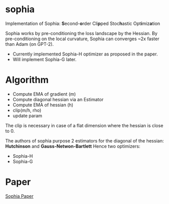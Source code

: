 # sophia

Implementation of Sophia: **S**econd-**o**rder Cli**p**ped Stoc**h**astic Opt**i**miz**a**tion

Sophia works by pre-conditioning the loss landscape by the Hessian. 
By pre-conditioning on the local curvature, Sophia can converges ~2x faster than Adam (on GPT-2). 

* Currently implemented Sophia-H optimizer as proposed in the paper. 
* Will implement Sophia-G later.

# Algorithm
* Compute EMA of gradient (m)
* Compute diagonal hessian via an Estimator
* Compute EMA of hessian (h)
* clip(m/h, rho)
* update param

The clip is necessary in case of a flat dimension where the hessian is close to 0.

The authors of sophia purpose 2 estimators for the diagonal of the hessian: **Hutchinson** and **Gauss-Netwon-Bartlett**
Hence two optimizers: 
* Sophia-H
* Sophia-G

# Paper

[Sophia Paper](https://arxiv.org/pdf/2305.14342.pdf)
